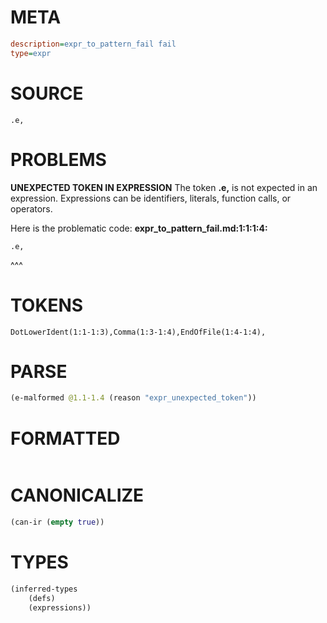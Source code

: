 # META
~~~ini
description=expr_to_pattern_fail fail
type=expr
~~~
# SOURCE
~~~roc
.e,
~~~
# PROBLEMS
**UNEXPECTED TOKEN IN EXPRESSION**
The token **.e,** is not expected in an expression.
Expressions can be identifiers, literals, function calls, or operators.

Here is the problematic code:
**expr_to_pattern_fail.md:1:1:1:4:**
```roc
.e,
```
^^^


# TOKENS
~~~zig
DotLowerIdent(1:1-1:3),Comma(1:3-1:4),EndOfFile(1:4-1:4),
~~~
# PARSE
~~~clojure
(e-malformed @1.1-1.4 (reason "expr_unexpected_token"))
~~~
# FORMATTED
~~~roc

~~~
# CANONICALIZE
~~~clojure
(can-ir (empty true))
~~~
# TYPES
~~~clojure
(inferred-types
	(defs)
	(expressions))
~~~

